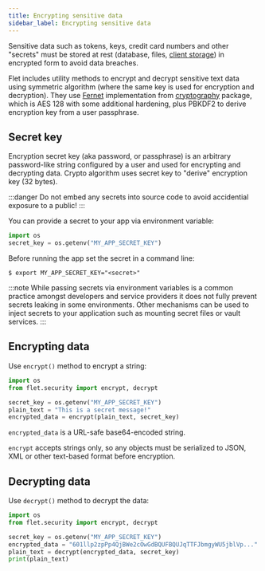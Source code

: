 ```yaml
---
title: Encrypting sensitive data
sidebar_label: Encrypting sensitive data
---
```


Sensitive data such as tokens, keys, credit card numbers and other "secrets" must be stored at rest (database, files, [client storage](/docs/guides/python/client-storage)) in encrypted form to avoid data breaches.

Flet includes utility methods to encrypt and decrypt sensitive text data using symmetric algorithm (where the same key is used for encryption and decryption). They use [Fernet](https://github.com/fernet/spec/blob/master/Spec.md) implementation from [cryptography](https://pypi.org/project/cryptography/) package, which is AES 128 with some additional hardening, plus PBKDF2 to derive encryption key from a user passphrase.

## Secret key

Encryption secret key (aka password, or passphrase) is an arbitrary password-like string configured by a user and used for encrypting and decrypting data. Crypto algorithm uses secret key to "derive" encryption key (32 bytes).

:::danger
Do not embed any secrets into source code to avoid accidential exposure to a public!
:::

You can provide a secret to your app via environment variable:

```python
import os
secret_key = os.getenv("MY_APP_SECRET_KEY")
```

Before running the app set the secret in a command line:

```
$ export MY_APP_SECRET_KEY="<secret>"
```

:::note
While passing secrets via environment variables is a common practice amongst developers and service providers it does not fully prevent secrets leaking in some environments. Other mechanisms can be used
to inject secrets to your application such as mounting secret files or vault services.
:::

## Encrypting data

Use `encrypt()` method to encrypt a string:

```python
import os
from flet.security import encrypt, decrypt

secret_key = os.getenv("MY_APP_SECRET_KEY")
plain_text = "This is a secret message!"
encrypted_data = encrypt(plain_text, secret_key)
```

`encrypted_data` is a URL-safe base64-encoded string.

`encrypt` accepts strings only, so any objects must be serialized to JSON, XML or other text-based format before encryption.

## Decrypting data

Use `decrypt()` method to decrypt the data:

```python
import os
from flet.security import encrypt, decrypt

secret_key = os.getenv("MY_APP_SECRET_KEY")
encrypted_data = "601llp2zpPp4QjBWe2cOwGdBQUFBQUJqTTFJbmgyWU5jblVp..."
plain_text = decrypt(encrypted_data, secret_key)
print(plain_text)
```